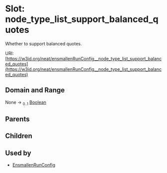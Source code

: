 
# Slot: node_type_list_support_balanced_quotes


Whether to support balanced quotes.

URI: [https://w3id.org/neat/ensmallenRunConfig__node_type_list_support_balanced_quotes](https://w3id.org/neat/ensmallenRunConfig__node_type_list_support_balanced_quotes)


## Domain and Range

None &#8594;  <sub>0..1</sub> [Boolean](types/Boolean.md)

## Parents


## Children


## Used by

 * [EnsmallenRunConfig](EnsmallenRunConfig.md)
